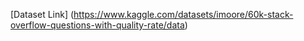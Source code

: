[Dataset Link] (https://www.kaggle.com/datasets/imoore/60k-stack-overflow-questions-with-quality-rate/data)
